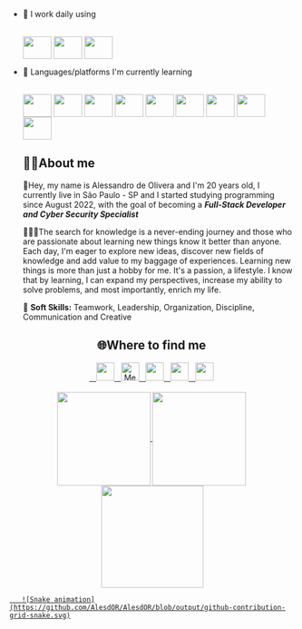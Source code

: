 - 🔭 I work daily using
   <div style="display: inline_block"><br>
   <img align="center" height="40" width="50" src="https://cdn.jsdelivr.net/gh/devicons/devicon/icons/windows8/windows8-original.svg">
   <img align="center" height="40" width="50" src="https://cdn.jsdelivr.net/gh/devicons/devicon/icons/vscode/vscode-original-wordmark.svg">
   <img align="center" height="40" width="50" src="https://cdn.jsdelivr.net/gh/devicons/devicon/icons/linkedin/linkedin-original-wordmark.svg">
          
- 🌱 Languages/platforms I'm currently learning

    <div style="display: inline_block"><br>
    <img align="center" height="40" width="50" src="https://cdn.jsdelivr.net/gh/devicons/devicon/icons/java/java-original-wordmark.svg">
    <img align="center" height="40" width="50" src="https://cdn.jsdelivr.net/gh/devicons/devicon/icons/python/python-original-wordmark.svg">
    <img align="center" height="40" width="50" src="https://cdn.jsdelivr.net/gh/devicons/devicon/icons/c/c-original.svg">
    <img align="center" height="40" width="50" src="https://cdn.jsdelivr.net/gh/devicons/devicon/icons/oracle/oracle-original.svg">
    <img align="center" height="40" width="50" src="https://cdn.jsdelivr.net/gh/devicons/devicon/icons/mysql/mysql-plain-wordmark.svg">
    <img align="center" height="40" width="50" src="https://cdn.jsdelivr.net/gh/devicons/devicon/icons/javascript/javascript-original.svg">
    <img align="center" height="40" width="50" src="https://cdn.jsdelivr.net/gh/devicons/devicon/icons/html5/html5-original-wordmark.svg">
    <img align="center" height="40" width="50" src="https://cdn.jsdelivr.net/gh/devicons/devicon/icons/figma/figma-original.svg">
    <img align="center" height="40" width="50" src="https://cdn.jsdelivr.net/gh/devicons/devicon/icons/css3/css3-original-wordmark.svg">
    
  
    <h2>👨‍💻About me</h2>
    <img align="right" height="400px" >
     <p>📌Hey, my name is Alessandro de Olivera and I'm 20 years old, I currently live in São Paulo - SP and I started studying programming since August 2022, with the goal of becoming a
       <b><i>Full-Stack Developer and Cyber Security Specialist</i></b></p>
    💆🏽‍♂️The search for knowledge is a never-ending journey and those who are passionate about learning new things know it better than anyone. Each day, I'm eager to explore new ideas, discover new fields of knowledge and add value to my baggage of experiences. Learning new things is more than just a hobby for me. It's a passion, a lifestyle. I know that by learning, I can expand my perspectives, increase my ability to solve problems, and most importantly, enrich my life.</p>  
    🧬 <b>Soft Skills:</b> Teamwork, Leadership, Organization, Discipline, Communication and Creative</p>
   
  <div>
<h2 align="center">🌐Where to find me</h2>
  <div align="center">
    <a href="https://github.com/Alesd-OR" target="_blank">
      &nbsp;&nbsp; <img height="32px" src="https://img.shields.io/badge/GitHub-100000?style=for-the-badge&logo=github&logoColor=white">
    </a>
    <a href="mailto:alessandro1395271@gmail.com" target="_blank">
       &nbsp; <img height="32px" src="https://img.shields.io/badge/Gmail-D14836?style=for-the-badge&logo=gmail&logoColor=white" alt="Meu e-mail">
    </a>
    <a href="https://www.linkedin.com/in/alesd-or/" target="_blank">
      &nbsp; <img height="32px" src="https://img.shields.io/badge/LinkedIn-0077B5?style=for-the-badge&logo=linkedin&logoColor=white">
    </a>
    <a href="https://www.instagram.com/al_oliver.r/" target="_blank">
    &nbsp; <img height="32px" src="https://img.shields.io/badge/Instagram-E4405F?style=for-the-badge&logo=instagram&logoColor=white">
     </a>
     <a href="https://www.duolingo.com/profile/Ale_Oliver" target="_blank">
     &nbsp; <img height="32px" src="https://img.shields.io/badge/Duolingo-58CC02?style=for-the-badge&logo=Duolingo&logoColor=white">
     </a>
            
</div><br>
    <div align="center">
    <a href="https://github.com/Alesd-OR">
      <img height="165em" align="center" src="https://github-readme-streak-stats.herokuapp.com?user=Alesd-OR&theme=radical">
      <img height="165em" align="center" src="https://github-readme-stats.vercel.app/api?username=Alesd-OR&show_icons=true&theme=radical">
      <img height="180em" align="center" src="https://github-readme-stats.vercel.app/api/top-langs/?username=Alesd-OR&&layout=compact&theme=dark"/>
     </div>

       ![Snake animation](https://github.com/AlesdOR/AlesdOR/blob/output/github-contribution-grid-snake.svg)
